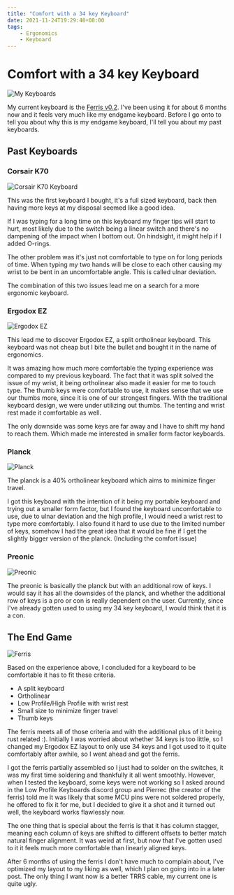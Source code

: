```yaml
---
title: "Comfort with a 34 key Keyboard"
date: 2021-11-24T19:29:48+08:00
tags:
    - Ergonomics
    - Keyboard
---
```


# Comfort with a 34 key Keyboard
![My Keyboards](/2021-11-24-Comfort-with-a-34-key-Keyboard/keyboards.jpg)

My current keyboard is the [Ferris v0.2](https://github.com/pierrechevalier83/ferris). I've been
using it for about 6 months now and it feels very much like my endgame keyboard. Before I go onto to
tell you about why this is my endgame keyboard, I'll tell you about my past keyboards.

## Past Keyboards

### Corsair K70

![Corsair K70 Keyboard](/2021-11-24-Comfort-with-a-34-key-Keyboard/corsair-keyboard.png)

This was the first keyboard I bought, it's a full sized keyboard, back then having more keys at my disposal seemed like a good idea.

If I was typing for a long time on this keyboard my finger tips will start to hurt, most likely due
to the switch being a linear switch and there's no dampening of the impact when I bottom out. On
hindsight, it might help if I added O-rings.

The other problem was it's just not comfortable to type on for long periods of time. When typing my
two hands will be close to each other causing my wrist to be bent in an uncomfortable angle. This is
called ulnar deviation.

The combination of this two issues lead me on a search for a more ergonomic keyboard.

### Ergodox EZ
![Ergodox EZ](/2021-11-24-Comfort-with-a-34-key-Keyboard/ergodox-ez.jpg)

This lead me to discover Ergodox EZ, a split ortholinear keyboard. This keyboard was not cheap but I
bite the bullet and bought it in the name of ergonomics.

It was amazing how much more comfortable the typing experience was compared to my previous keyboard.
The fact that it was split solved the issue of my wrist, it being ortholinear also made it easier
for me to touch type. The thumb keys were comfortable to use, it makes sense that we use our thumbs
more, since it is one of our strongest fingers. With the traditional keyboard design, we were under
utilizing out thumbs. The tenting and wrist rest made it comfortable as well.

The only downside was some keys are far away and I have to shift my hand to reach them. Which made
me interested in smaller form factor keyboards.

### Planck
![Planck](/2021-11-24-Comfort-with-a-34-key-Keyboard/planck.jpg)

The planck is a 40% ortholinear keyboard which aims to minimize finger travel.

I got this keyboard with the intention of it being my portable keyboard and trying out a smaller
form factor, but I found
the keyboard uncomfortable to use, due to ulnar deviation and the high profile, I would need a wrist
rest to type more comfortably. I also found it hard to use due to the limited number of keys,
somehow I had the great idea that it would be fine if I get the slightly bigger version of the planck.
(Including the comfort issue)

### Preonic
![Preonic](/2021-11-24-Comfort-with-a-34-key-Keyboard/preonic.jpg)

The preonic is basically the planck but with an additional row of keys. I would say it has all the
downsides of the planck, and whether the additional row of keys is a pro or con is really dependent
on the user. Currently, since I've already gotten used to using my 34 key keyboard, I would think
that it is a con.

## The End Game
![Ferris](/2021-11-24-Comfort-with-a-34-key-Keyboard/ferris.jpg)

Based on the experience above, I concluded for a keyboard to be comfortable it has to fit these criteria.

- A split keyboard
- Ortholinear
- Low Profile/High Profile with wrist rest
- Small size to minimize finger travel
- Thumb keys

The ferris meets all of those criteria and with the additional plus of it being rust related :).
Initially I was worried about whether 34 keys is too little, so I changed my Ergodox EZ layout to
only use 34 keys and I got used to it quite comfortably after awhile, so I went ahead and got the
ferris.

I got the ferris partially assembled so I just had to solder on the switches, it was my first time
soldering and thankfully it all went smoothly. However, when I tested the keyboard, some keys were
not working so I asked around in the Low Profile Keyboards discord group and Pierrec (the creator of
the ferris) told me it was likely that some MCU pins were not soldered properly, he offered to fix
it for me, but I decided to give it a shot and it turned out well, the keyboard works flawlessly
now.

The one thing that is special about the ferris is that it has column stagger, meaning each column of
keys are shifted to different offsets to better match natural finger alignment.  It was weird at
first, but now that I've gotten used to it it feels much more comfortable than linearly aligned keys.

After 6 months of using the ferris I don't have much to complain about, I've optimized my layout to
my liking as well, which I plan on going into in a later post. The only thing I want now is a better
TRRS cable, my current one is quite ugly.
